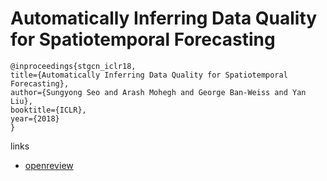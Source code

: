 # Automatically Inferring Data Quality for Spatiotemporal Forecasting

```
@inproceedings{stgcn_iclr18,
title={Automatically Inferring Data Quality for Spatiotemporal Forecasting},
author={Sungyong Seo and Arash Mohegh and George Ban-Weiss and Yan Liu},
booktitle={ICLR},
year={2018}
}
```

links
- [openreview](https://openreview.net/forum?id=ByJIWUnpW)

